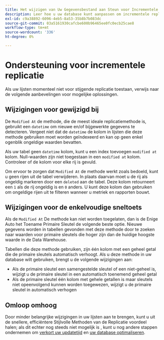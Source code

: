 ```yaml
---
title: Het wijzigen van Uw Gegevensbestand aan Steun voor Incrementele Replicatie
description: Leer hoe u uw database kunt aanpassen om incrementele replicatie te ondersteunen.
exl-id: c9a38892-6096-4eb5-8a53-35b8b7b083dc
source-git-commit: 03a5161930cafcbe600b96465ee0fc0ecb25cae8
workflow-type: tm+mt
source-wordcount: '336'
ht-degree: 0%

---
```


# Ondersteuning voor incrementele replicatie

Als uw lijsten momenteel niet voor stijgende replicatie toestaan, verwijs naar de volgende aanbevelingen voor mogelijke oplossingen.

## Wijzigingen voor gewijzigd bij

De `Modified At` de methode, die de meest ideale replicatiemethode is, gebruikt een `datetime` om nieuwe en/of bijgewerkte gegevens te detecteren. Vergeet niet dat de `datetime` de kolom in lijsten die deze methode gebruiken moet worden geïndexeerd en kan op geen enkel ogenblik ongeldige waarden bevatten.

Als uw tabel geen `datetime` kolom, kunt u een index toevoegen `modified at` kolom. Null-waarden zijn niet toegestaan in een `modified at` kolom. Controleer of de kolom voor elke rij is gevuld.

Om ervoor te zorgen dat `Modified At` de methode werkt zoals bedoeld, kunt u geen rijen uit de tabel verwijderen. In plaats daarvan moet u de rij als ongeldig markeren door een `deleted` aan de tabel. Deze kolom retourneert een `1` als de rij ongeldig is en `0` anders. U kunt deze kolom dan gebruiken om ongeldige rijen uit te filteren wanneer u metriek en rapporten bouwt.

## Wijzigingen voor de enkelvoudige sneltoets

Als de `Modified At` De methode kan niet worden toegelaten, dan is de Enige Auto het Toename Primaire Sleutel de volgende beste optie. Nieuwe gegevens worden in tabellen gevonden met deze methode door te zoeken naar waarden voor primaire sleutels die hoger zijn dan de huidige hoogste waarde in de Data Warehouse.

Tabellen die deze methode gebruiken, zijn één kolom met een geheel getal die de primaire sleutels automatisch verhoogt. Als u deze methode in uw database wilt gebruiken, brengt u de volgende wijzigingen aan:

* Als de primaire sleutel een samengestelde sleutel of een niet-geheel is, wijzigt u de primaire sleutel in een automatisch toenemend geheel getal
* Als de primaire sleutel één kolom met gehele getallen is maar sleutels niet opeenvolgend kunnen worden toegewezen, wijzigt u de primaire sleutel in automatisch verhogen

## Omloop omhoog

Door minder belangrijke wijzigingen in uw lijsten aan te brengen, kunt u uit de snellere, efficiëntere Stijlvolle Methoden van de Replicatie voordeel halen; als dit echter nog steeds niet mogelijk is , kunt u nog andere stappen ondernemen om [verkort uw updatetijd](../best-practices/reduce-update-cycle-time.md) en [uw database optimaliseren](../best-practices/opt-db-analysis.md).
